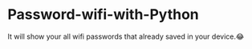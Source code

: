 # Password-wifi-with-Python
It will show your all wifi passwords that already saved in your device.😂
